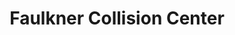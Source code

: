 ---
title: "Faulkner Collision Center"
url: /philadelphia/faulkner-collision-center/
shop: car repair
---